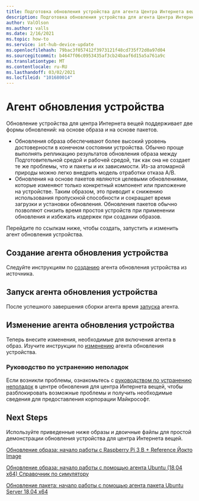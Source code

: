 ```yaml
---
title: Подготовка обновления устройства для агента Центра Интернета вещей Azure | Документация Майкрософт
description: Подготовка обновления устройства для агента Центра Интернета вещей Azure
author: ValOlson
ms.author: valls
ms.date: 2/16/2021
ms.topic: how-to
ms.service: iot-hub-device-update
ms.openlocfilehash: 79bac3f057412f3973121f48cd735f72d0a97d04
ms.sourcegitcommit: b4647f06c0953435af3cb24baaf6d15a5a761a9c
ms.translationtype: MT
ms.contentlocale: ru-RU
ms.lasthandoff: 03/02/2021
ms.locfileid: "101680014"
---
```

# <a name="device-update-agent"></a>Агент обновления устройства

Обновление устройства для центра Интернета вещей поддерживает две формы обновлений: на основе образа и на основе пакетов. 

* Обновления образа обеспечивают более высокий уровень достоверности в конечном состоянии устройства. Обычно проще выполнять репликацию результатов обновления образа между Подготовительной средой и рабочей средой, так как она не создает те же проблемы, что и пакеты и их зависимости. Из-за атомарной природы можно легко внедрить модель отработки отказа A/B. 
* Обновления на основе пакетов являются целевыми обновлениями, которые изменяют только конкретный компонент или приложение на устройстве. Таким образом, это приводит к снижению использования пропускной способности и сокращает время загрузки и установки обновления. Обновления пакетов обычно позволяют снизить время простоя устройств при применении обновления и избежать издержек при создании образов. 

Перейдите по ссылкам ниже, чтобы создать, запустить и изменить агент обновления устройства.

## <a name="build-the-device-update-agent"></a>Создание агента обновления устройства

Следуйте инструкциям по [созданию](https://github.com/Azure/iot-hub-device-update/blob/main/docs/agent-reference/how-to-build-agent-code.md) агента обновления устройства из источника.

## <a name="run-the-device-update-agent"></a>Запуск агента обновления устройства

После успешного завершения сборки агента время [запуска](https://github.com/Azure/iot-hub-device-update/blob/main/docs/agent-reference/how-to-run-agent.md) агента.

## <a name="modifying-the-device-update-agent"></a>Изменение агента обновления устройства

Теперь внесите изменения, необходимые для включения агента в образ.  Изучите инструкции по [изменению](https://github.com/Azure/iot-hub-device-update/blob/main/docs/agent-reference/how-to-modify-the-agent-code.m) агента обновления устройства.

### <a name="troubleshooting-guide"></a>Руководство по устранению неполадок

Если возникли проблемы, ознакомьтесь с [руководством по устранению неполадок](troubleshoot-device-update.md) в центре обновления для центра Интернета вещей, чтобы разблокировать возможные проблемы и получить необходимые сведения для предоставления корпорации Майкрософт.

## <a name="next-steps"></a>Next Steps

Используйте приведенные ниже образы и двоичные файлы для простой демонстрации обновления устройства для центра Интернета вещей.  

[Обновление образа: начало работы с Raspberry Pi 3 B + Reference Йокто Image](device-update-raspberry-pi.md)

[Обновление образа: начало работы с помощью агента Ubuntu (18,04 x64) Справочник по симулятору](device-update-simulator.md)

[Обновление пакета: начало работы с помощью агента пакета Ubuntu Server 18,04 x64](device-update-ubuntu-agent.md)

